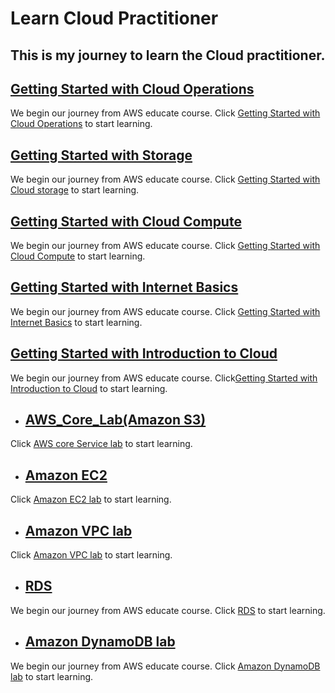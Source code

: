# Learn Cloud Practitioner
## This is my journey to learn the Cloud practitioner.
## <a href="./Getting Started with Cloud Operations/README.md">Getting Started with Cloud Operations</a>
We begin our journey from AWS educate course. Click [Getting Started with Cloud Operations](https://awseducate.instructure.com/courses/889) to start learning.

## <a href="./Getting Started with Storage/README.md">Getting Started with Storage</a>
We begin our journey from AWS educate course. Click [Getting Started with Cloud storage](https://awseducate.instructure.com/courses/815) to start learning.

## <a href="./Getting Started with Cloud Compute/README.md">Getting Started with Cloud Compute</a>
We begin our journey from AWS educate course. Click [Getting Started with Cloud Compute](https://awseducate.instructure.com/courses/817) to start learning.

## <a href="./Getting Started with Internet Basics/README.md">Getting Started with Internet Basics</a>
We begin our journey from AWS educate course. Click [Getting Started with Internet Basics](https://awseducate.instructure.com/courses/546) to start learning.

## <a href="./Getting Started with Introduction to Cloud/README.md">Getting Started with Introduction to Cloud</a>
We begin our journey from AWS educate course. Click[Getting Started with Introduction to Cloud](https://awseducate.instructure.com/courses/746/modules) to start learning.

+   ##  <a href="./Getting Started with Introduction to Cloud/AWS_core_Service_lab(Amazon S3)/README.md">AWS_Core_Lab(Amazon S3)</a>
Click [AWS core Service lab](https://awseducate.instructure.com/courses/746/pages/aws-core-services-labs?module_item_id=15101) to start learning.

+    ##  <a href="./Getting Started with Introduction to Cloud/Introduction to Amazon EC2 lab/README.md">Amazon EC2</a>
Click [Amazon EC2 lab](https://awseducate.instructure.com/courses/746/assignments/3072?module_item_id=15076) to start learning.

+    ##  <a href="./Getting Started with Introduction to Cloud/Amazon VPC lab/README.md">Amazon VPC lab</a>
Click [Amazon VPC lab](https://awseducate.instructure.com/courses/746/assignments/3072?module_item_id=15076) to start learning.


+   ## <a href="./Getting Started with Introduction to Cloud/RDS/README.md">RDS</a>
We begin our journey from AWS educate course. Click [RDS](https://awseducate.instructure.com/courses/768/assignments/3156?module_item_id=13572) to start learning.

+   ## <a href="./Getting Started with Introduction to Cloud/Amazon DynamoDB lab/README.md">Amazon DynamoDB lab</a>
We begin our journey from AWS educate course. Click [Amazon DynamoDB lab](https://awseducate.instructure.com/courses/768/assignments/3157?module_item_id=13573) to start learning.